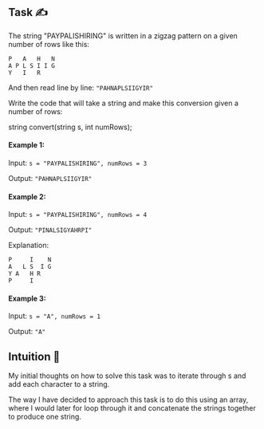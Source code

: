 ## Task ✍
The string "PAYPALISHIRING" is written in a zigzag pattern on a given number of rows like this:

```
P   A   H   N
A P L S I I G
Y   I   R
```
And then read line by line: ```"PAHNAPLSIIGYIR"```

Write the code that will take a string and make this conversion given a number of rows:

string convert(string s, int numRows);

#### Example 1:
Input: ```s = "PAYPALISHIRING", numRows = 3```

Output: ```"PAHNAPLSIIGYIR"```

#### Example 2:
Input: ```s = "PAYPALISHIRING", numRows = 4```

Output: ```"PINALSIGYAHRPI"```

Explanation:
```
P     I    N
A   L S  I G
Y A   H R
P     I
```
#### Example 3:
Input: ```s = "A", numRows = 1```

Output: ```"A"```

## Intuition 💬
<!-- Describe your first thoughts on how to solve this problem. -->
My initial thoughts on how to solve this task was to iterate through s and add each character to a string.

The way I have decided to approach this task is to do this using an array, where I would later for loop through it and concatenate the strings together to produce one string.
